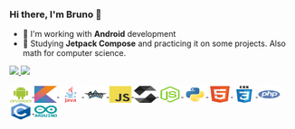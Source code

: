 ### Hi there, I'm Bruno 👋

- 🔭  I'm working with **Android** development
- 🌱  Studying **Jetpack Compose** and practicing it on some projects. Also math for computer science.

<div>
  <a href="https://github.com/brntsw">
  <img height="180em" src="https://github-readme-stats.vercel.app/api?username=brntsw&show_icons=true&theme=dark&include_all_commits=true&count_private=true"/>
  <img height="180em" src="https://github-readme-stats.vercel.app/api/top-langs/?username=brntsw&layout=compact&langs_count=7&theme=dark"/>
</div>
<div style="display: inline_block"><br>
  <img align="center" alt="Android" height="30" width="40" src="https://github.com/brntsw/brntsw/blob/main/icons/android.svg">
  <img align="center" alt="Kotlin" height="30" width="40" src="https://github.com/brntsw/brntsw/blob/main/icons/kotlin.svg">
  <img align="center" alt="Java" height="30" width="40" src="https://github.com/brntsw/brntsw/blob/main/icons/java.svg">
  <img align="center" alt="Groovy" height="30" width="40" src="https://github.com/brntsw/brntsw/blob/main/icons/groovy.svg">
  <img align="center" alt="Javascript" height="30" width="40" src="https://github.com/brntsw/brntsw/blob/main/icons/javascript.svg">
  <img align="center" alt="Solidity" height="30" width="40" src="https://github.com/brntsw/brntsw/blob/main/icons/solidity.svg">
  <img align="center" alt="Node.js" height="30" width="40" src="https://github.com/brntsw/brntsw/blob/main/icons/nodejs.svg">
  <img align="center" alt="Python" height="30" width="40" src="https://github.com/brntsw/brntsw/blob/main/icons/python.svg">
  <img align="center" alt="HTML5" height="30" width="40" src="https://github.com/brntsw/brntsw/blob/main/icons/html5-original.svg">
  <img align="center" alt="CSS3" height="30" width="40" src="https://github.com/brntsw/brntsw/blob/main/icons/css3.svg">
  <img align="center" alt="PHP" height="30" width="40" src="https://github.com/brntsw/brntsw/blob/main/icons/php.svg">
  <img align="center" alt="C" height="30" width="40" src="https://github.com/brntsw/brntsw/blob/main/icons/c.svg">
  <img align="center" alt="Arduino" height="30" width="40" src="https://github.com/brntsw/brntsw/blob/main/icons/arduino.svg">
</div>
